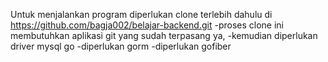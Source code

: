 Untuk menjalankan program diperlukan clone terlebih dahulu di https://github.com/bagja002/belajar-backend.git 
-proses clone ini membutuhkan aplikasi git yang sudah terpasang ya,
-kemudian diperlukan driver mysql go
-diperlukan gorm
-diperlukan gofiber